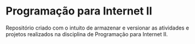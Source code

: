 # Programação para Internet II
Repositório criado com o intuito de armazenar e versionar as atividades e projetos realizados na disciplina de Programação para Internet II.